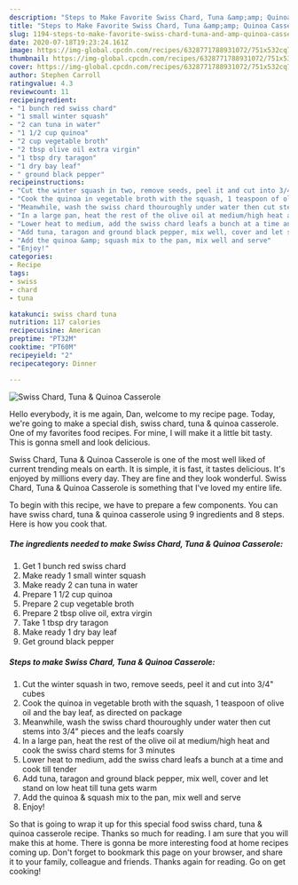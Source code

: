 ```yaml
---
description: "Steps to Make Favorite Swiss Chard, Tuna &amp;amp; Quinoa Casserole"
title: "Steps to Make Favorite Swiss Chard, Tuna &amp;amp; Quinoa Casserole"
slug: 1194-steps-to-make-favorite-swiss-chard-tuna-and-amp-quinoa-casserole
date: 2020-07-18T19:23:24.161Z
image: https://img-global.cpcdn.com/recipes/6328771788931072/751x532cq70/swiss-chard-tuna-quinoa-casserole-recipe-main-photo.jpg
thumbnail: https://img-global.cpcdn.com/recipes/6328771788931072/751x532cq70/swiss-chard-tuna-quinoa-casserole-recipe-main-photo.jpg
cover: https://img-global.cpcdn.com/recipes/6328771788931072/751x532cq70/swiss-chard-tuna-quinoa-casserole-recipe-main-photo.jpg
author: Stephen Carroll
ratingvalue: 4.3
reviewcount: 11
recipeingredient:
- "1 bunch red swiss chard"
- "1 small winter squash"
- "2 can tuna in water"
- "1 1/2 cup quinoa"
- "2 cup vegetable broth"
- "2 tbsp olive oil extra virgin"
- "1 tbsp dry taragon"
- "1 dry bay leaf"
- " ground black pepper"
recipeinstructions:
- "Cut the winter squash in two, remove seeds, peel it and cut into 3/4&#34; cubes"
- "Cook the quinoa in vegetable broth with the squash, 1 teaspoon of olive oil and the bay leaf, as directed on package"
- "Meanwhile, wash the swiss chard thouroughly under water then cut stems into 3/4&#34; pieces and the leafs coarsly"
- "In a large pan, heat the rest of the olive oil at medium/high heat and cook the swiss chard stems for 3 minutes"
- "Lower heat to medium, add the swiss chard leafs a bunch at a time and cook till tender"
- "Add tuna, taragon and ground black pepper, mix well, cover and let stand on low heat till tuna gets warm"
- "Add the quinoa &amp; squash mix to the pan, mix well and serve"
- "Enjoy!"
categories:
- Recipe
tags:
- swiss
- chard
- tuna

katakunci: swiss chard tuna 
nutrition: 117 calories
recipecuisine: American
preptime: "PT32M"
cooktime: "PT60M"
recipeyield: "2"
recipecategory: Dinner

---
```



![Swiss Chard, Tuna &amp; Quinoa Casserole](https://img-global.cpcdn.com/recipes/6328771788931072/751x532cq70/swiss-chard-tuna-quinoa-casserole-recipe-main-photo.jpg)

Hello everybody, it is me again, Dan, welcome to my recipe page. Today, we're going to make a special dish, swiss chard, tuna &amp; quinoa casserole. One of my favorites food recipes. For mine, I will make it a little bit tasty. This is gonna smell and look delicious.



Swiss Chard, Tuna &amp; Quinoa Casserole is one of the most well liked of current trending meals on earth. It is simple, it is fast, it tastes delicious. It's enjoyed by millions every day. They are fine and they look wonderful. Swiss Chard, Tuna &amp; Quinoa Casserole is something that I've loved my entire life.


To begin with this recipe, we have to prepare a few components. You can have swiss chard, tuna &amp; quinoa casserole using 9 ingredients and 8 steps. Here is how you cook that.

<!--inarticleads1-->

##### The ingredients needed to make Swiss Chard, Tuna &amp; Quinoa Casserole:

1. Get 1 bunch red swiss chard
1. Make ready 1 small winter squash
1. Make ready 2 can tuna in water
1. Prepare 1 1/2 cup quinoa
1. Prepare 2 cup vegetable broth
1. Prepare 2 tbsp olive oil, extra virgin
1. Take 1 tbsp dry taragon
1. Make ready 1 dry bay leaf
1. Get  ground black pepper




<!--inarticleads2-->

##### Steps to make Swiss Chard, Tuna &amp; Quinoa Casserole:

1. Cut the winter squash in two, remove seeds, peel it and cut into 3/4&#34; cubes
1. Cook the quinoa in vegetable broth with the squash, 1 teaspoon of olive oil and the bay leaf, as directed on package
1. Meanwhile, wash the swiss chard thouroughly under water then cut stems into 3/4&#34; pieces and the leafs coarsly
1. In a large pan, heat the rest of the olive oil at medium/high heat and cook the swiss chard stems for 3 minutes
1. Lower heat to medium, add the swiss chard leafs a bunch at a time and cook till tender
1. Add tuna, taragon and ground black pepper, mix well, cover and let stand on low heat till tuna gets warm
1. Add the quinoa &amp; squash mix to the pan, mix well and serve
1. Enjoy!




So that is going to wrap it up for this special food swiss chard, tuna &amp; quinoa casserole recipe. Thanks so much for reading. I am sure that you will make this at home. There is gonna be more interesting food at home recipes coming up. Don't forget to bookmark this page on your browser, and share it to your family, colleague and friends. Thanks again for reading. Go on get cooking!
